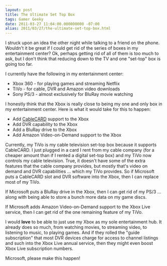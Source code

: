 ```yaml
---
layout: post
title: The Ultimate Set Top Box
tags: Gamer Geeky
date: 2011-03-27 11:04:00.000000000 -07:00
alias: 2011/03/27/the-ultimate-set-top-box.html
---
```


I struck upon an idea the other night while talking to a friend on the phone.  Wouldn't it be great if I could get rid of the series of boxes in my entertainment center?  Ok, perhaps getting rid of all of them is too much to ask, but I don't think that reducing down to the TV and one "set-top" box is going too far.

I currently have the following in my entertainment center:

* Xbox 360 - for playing games and streaming Netflix
* TiVo - for cable, DVR and Amazon video downloads
* Sony PS/3 - almost exclusively for BluRay movie watching

I honestly think that the Xbox is really close to being my one and only box in my entertainment center.  Here is what it would take for this to happen:

* Add [CableCARD](http://en.wikipedia.org/wiki/CableCARD) support to the Xbox
* Add DVR capability to the Xbox
* Add a BluRay drive to the Xbox
* Add Amazon Video-on-Demand support to the Xbox

Currently, my TiVo is my cable television set-top box because it supports CableCARD.  I just plugged in a card I rent from my cable company (for a cheaper amount than if I rented a digital set-top box) and my TiVo now controls my cable television.  True, it doesn't have some of the extra features that the cable company provides, but mostly that's video on demand and DVR capabilities ... which my TiVo provides.  So if Microsoft puts a CableCARD slot and DVR software into the Xbox, then I can replace most of my TiVo.

If Microsoft puts a BluRay drive in the Xbox, then I can get rid of my PS/3 ... along with being able to store a bunch more data on my game discs.

If Microsoft adds Amazon Video-on-Demand support to the Xbox Live service, then I can get rid of the one remaining feature of my TiVo.

I would **love** to be able to just use my Xbox as my sole entertainment hub.  It already does so much, from watching movies, to streaming video, to listening to music, to playing games.  And if they rolled the "guide subscription" that most DVR devices charge for access to channel listings and such into the Xbox Live annual service, then they might even boost Xbox Live subscription numbers.

Microsoft, please make this happen!
